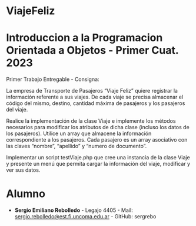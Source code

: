 # ViajeFeliz

# Introduccion a la Programacion Orientada a Objetos - Primer Cuat. 2023
Primer Trabajo Entregable - Consigna:

La empresa de Transporte de Pasajeros “Viaje Feliz” quiere registrar la información referente a sus viajes. De cada viaje se precisa almacenar el código del mismo, destino, cantidad máxima de pasajeros y los pasajeros del viaje.

Realice la implementación de la clase Viaje e implemente los métodos necesarios para modificar los atributos de dicha clase (incluso los datos de los pasajeros). Utilice un array que almacene la información correspondiente a los pasajeros. Cada pasajero es un array asociativo con las claves “nombre”, “apellido” y “numero de documento”.

Implementar un script testViaje.php que cree una instancia de la clase Viaje y presente un menú que permita cargar la información del viaje, modificar y ver sus datos.

# Alumno
- **Sergio Emiliano Rebolledo** - Legajo 4405 - Mail: sergio.rebolledo@est.fi.uncoma.edu.ar - GitHub: sergrebo